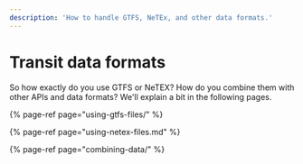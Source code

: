 ```yaml
---
description: 'How to handle GTFS, NeTEx, and other data formats.'
---
```


# Transit data formats

So how exactly do you use GTFS or NeTEX? How do you combine them with other APIs and data formats? We'll explain a bit in the following pages.

{% page-ref page="using-gtfs-files/" %}

{% page-ref page="using-netex-files.md" %}

{% page-ref page="combining-data/" %}



